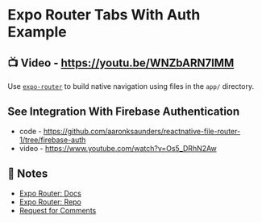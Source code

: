 # Expo Router Tabs With Auth Example


## 📺 Video - https://youtu.be/WNZbARN7lMM

Use [`expo-router`](https://expo.github.io/router) to build native navigation using files in the `app/` directory.

## See Integration With Firebase Authentication
- code - https://github.com/aaronksaunders/reactnative-file-router-1/tree/firebase-auth
- video - https://www.youtube.com/watch?v=Os5_DRhN2Aw


## 📝 Notes

- [Expo Router: Docs](https://expo.github.io/router)
- [Expo Router: Repo](https://github.com/expo/router)
- [Request for Comments](https://github.com/expo/router/discussions/1)

